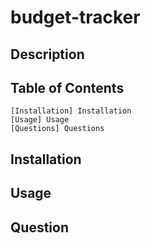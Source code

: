 # budget-tracker

## Description

## Table of Contents
    [Installation] Installation
    [Usage] Usage
    [Questions] Questions

## Installation

## Usage

## Question